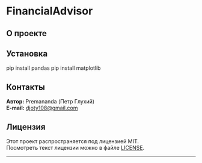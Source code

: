 # FinancialAdvisor

## О проекте

## Установка

pip install pandas
pip install matplotlib

## Контакты

**Автор:** Premananda (Петр Глухий)  
**E-mail:** [djoty108@gmail.com](mailto:djoty108@gmail.com)

## Лицензия

Этот проект распространяется под лицензией MIT.  
Посмотреть текст лицензии можно в файле [LICENSE](LICENSE).

---